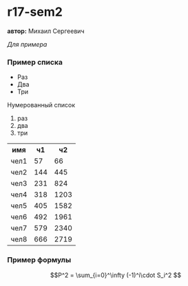 # r17-sem2
  **автор:** Михаил Сергеевич

  *Для примера*
  
### Пример списка

* Раз
* Два
* Три

Нумерованный список

1. раз
2. два
3. три


<table class="tg">
  <tr>
    <th class="tg-yw4l">имя</th>
    <th class="tg-yw4l">ч1</th>
    <th class="tg-yw4l">ч2</th>
  </tr>
  <tr>
    <td class="tg-yw4l">чел1</td>
    <td class="tg-yw4l">57</td>
    <td class="tg-yw4l">66</td>
  </tr>
  <tr>
    <td class="tg-yw4l">чел2</td>
    <td class="tg-yw4l">144</td>
    <td class="tg-yw4l">445</td>
  </tr>
  <tr>
    <td class="tg-yw4l">чел3</td>
    <td class="tg-yw4l">231</td>
    <td class="tg-yw4l">824</td>
  </tr>
  <tr>
    <td class="tg-yw4l">чел4</td>
    <td class="tg-yw4l">318</td>
    <td class="tg-yw4l">1203</td>
  </tr>
  <tr>
    <td class="tg-yw4l">чел5</td>
    <td class="tg-yw4l">405</td>
    <td class="tg-yw4l">1582</td>
  </tr>
  <tr>
    <td class="tg-yw4l">чел6</td>
    <td class="tg-yw4l">492</td>
    <td class="tg-yw4l">1961</td>
  </tr>
  <tr>
    <td class="tg-yw4l">чел7</td>
    <td class="tg-yw4l">579</td>
    <td class="tg-yw4l">2340</td>
  </tr>
  <tr>
    <td class="tg-yw4l">чел8</td>
    <td class="tg-yw4l">666</td>
    <td class="tg-yw4l">2719</td>
  </tr>
</table>

### Пример формулы

$$P^2 = \sum_{i=0}^\infty (-1)^i\cdot S_i^2 $$
